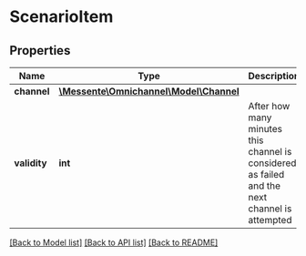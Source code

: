 # ScenarioItem

## Properties
Name | Type | Description | Notes
------------ | ------------- | ------------- | -------------
**channel** | [**\Messente\Omnichannel\Model\Channel**](Channel.md) |  | 
**validity** | **int** | After how many minutes this channel is considered as failed and the next channel is attempted | [optional] 

[[Back to Model list]](../../README.md#documentation-for-models) [[Back to API list]](../../README.md#documentation-for-api-endpoints) [[Back to README]](../../README.md)


